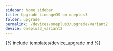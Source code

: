 ```yaml
---
sidebar: home_sidebar
title: Upgrade LineageOS on oneplus3
folder: upgrade
permalink: /devices/oneplus3/upgrade/variant2
device: oneplus3_variant2
---
```

{% include templates/device_upgrade.md %}
